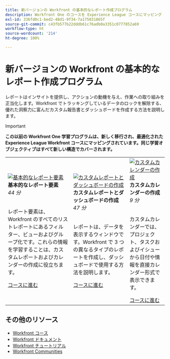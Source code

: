 ```yaml
---
title: 新バージョンの Workfront の基本的なレポート作成プログラム
description: Workfront One のコースを Experience League コースにマッピング
exl-id: 336fd0c1-bed2-48d1-9f34-7a175031865f
source-git-commit: c43fb577b22dddb61c76adb0a3351c0777852a69
workflow-type: ht
source-wordcount: '214'
ht-degree: 100%

---
```


# 新バージョンの Workfront の基本的なレポート作成プログラム

レポートはインサイトを提供し、アクションの動機を与え、作業への取り組みを正当化します。Workfront でトラッキングしているデータのロックを解除する、優れた洞察力に富んだカスタム報告書とダッシュボードを作成する方法を説明します。

>[!IMPORTANT]
>
>**この以前の Workfront One 学習プログラムは、新しく移行され、最適化された Experience League Workfront コースにマッピングされています。同じ学習オブジェクティブはすべて新しい構造でカバーされます。**

<table>
  <tr>
   <td>
      <a href="https://experienceleague.adobe.com/?recommended=Workfront-U-1-2022.1.reporting">
      <img alt="基本的なレポート要素" src="https://cdn.experienceleague.adobe.com/thumb/basic-reporting-elements.png"/>
      </a>
      <div>
         <strong>基本的なレポート要素</strong></a>
 <br/><em>44 分</em>
      </div>
      <p>
        <br/>
 レポート要素は、Workfront のすべてのリストレポートにあるフィルター、ビューおよびグループ化です。これらの情報を学習することは、カスタムレポートおよびカレンダーの作成に役立ちます。
      </p>
      <a  rel="noreferrer" target="_blank" href="https://experienceleague.adobe.com/?recommended=Workfront-U-1-2022.1.reporting" class="spectrum-Button spectrum-Button--primary spectrum-Button--sizeM">
 <span class="spectrum-Button-label has-no-wrap has-text-weight-bold">コースに進む</span>
 </a>
   </td>   
   <td>
      <a href="https://experienceleague.adobe.com/?recommended=Workfront-U-1-2022.3.reporting">
      <img alt="カスタムレポートとダッシュボードの作成" src="https://cdn.experienceleague.adobe.com/thumb/create-custom-reports-and-dashboards.png"/>
      </a>
      <div>
         <strong>カスタムレポートとダッシュボードの作成</strong></a>
<br/><em>47 分</em>
      </div>
      <p>
        <br/>
 レポートは、データを表示するウィンドウです。Workfront で 3 つの異なるタイプのレポートを作成し、ダッシュボードで使用する方法を説明します。
      </p>
      <a  rel="noreferrer" target="_blank" href="https://experienceleague.adobe.com/?recommended=Workfront-U-1-2022.3.reporting" class="spectrum-Button spectrum-Button--primary spectrum-Button--sizeM">
 <span class="spectrum-Button-label has-no-wrap has-text-weight-bold">コースに進む</span>
 </a>
   </td>
    <td>
      <a href="https://experienceleague.adobe.com/?recommended=Workfront-U-1-2022.4.reporting">
      <img alt="カスタムカレンダーの作成" src="https://cdn.experienceleague.adobe.com/thumb/create-a-custom-calendar.png"/>
      </a>
      <div>
         <strong>カスタムカレンダーの作成</strong></a>
 <br/><em>9 分</em>
      </div>
      <p>
        <br/>
 カスタムカレンダーでは、プロジェクト、タスクおよびイシューから日付や情報を直接カレンダー形式で表示できます。
      </p>
      <a  rel="noreferrer" target="_blank" href="https://experienceleague.adobe.com/?recommended=Workfront-U-1-2022.4.reporting" class="spectrum-Button spectrum-Button--primary spectrum-Button--sizeM">
 <span class="spectrum-Button-label has-no-wrap has-text-weight-bold">コースに進む</span>
 </a>
   </td>
  </tr>
</table>

## その他のリソース

* [Workfront コース](https://experienceleague.adobe.com/?lang=ja&amp;Solution=Workfront#courses)
* [Workfront ドキュメント](https://experienceleague.adobe.com/docs/workfront.html?lang=ja)
* [Workfront チュートリアル](https://experienceleague.adobe.com/docs/workfront-learn/tutorials-workfront/home.html?lang=ja)
* [Workfront Communities](https://experienceleaguecommunities.adobe.com/t5/workfront/ct-p/workfront?profile.language=ja)
